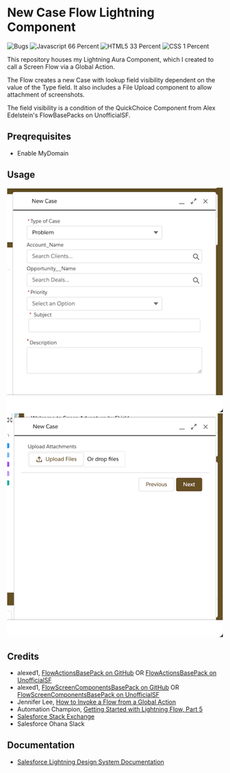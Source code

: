 # New Case Flow Lightning Component

![Bugs](https://img.shields.io/github/issues/smlisk0630/NewCaseFlowComponent)
![Javascript 66 Percent](https://img.shields.io/badge/javascript-66%25-blue)
![HTML5 33 Percent](https://img.shields.io/badge/html-33%25-purple)
![CSS 1 Percent](https://img.shields.io/badge/css-1%25-ff69b4)

This repository houses my Lightning Aura Component, which I created to call a Screen Flow via a Global Action.

The Flow creates a new Case with lookup field visibility dependent on the value of the Type field. It also includes a File Upload component to allow attachment of screenshots.

The field visibility is a condition of the QuickChoice Component from Alex Edelstein's FlowBasePacks on UnofficialSF.

## Preqrequisites
- Enable MyDomain

## Usage
![New Case Form Screen 1](assets/images/NewCaseForm1.png)
![New Case Form Screen 2](assets/images/NewCaseForm3.png)

## Credits

- alexed1, [FlowActionsBasePack on GitHub](https://github.com/alexed1/LightningFlowComponents/tree/master/flow_action_components/FlowActionsBasePack) OR [FlowActionsBasePack on UnofficialSF](https://unofficialsf.com/flow-action-and-screen-component-basepacks/)
- alexed1, [FlowScreenComponentsBasePack on GitHub](https://github.com/alexed1/LightningFlowComponents/tree/master/flow_screen_components/FlowScreenComponentsBasePack) OR [FlowScreenComponentsBasePack on UnofficialSF](https://unofficialsf.com/flow-action-and-screen-component-basepacks/)
- Jennifer Lee, [How to Invoke a Flow from a Global Action](https://jenwlee.com/2018/05/08/invoke-a-flow-from-a-global-action/)
- Automation Champion, [Getting Started with Lightning Flow, Part 5](https://automationchampion.com/2019/10/15/getting-started-with-lightning-flow-part-5-dynamic-flow-screen-what-is-not-to-love/)
- [Salesforce Stack Exchange](https://salesforce.stackexchange.com/)
- Salesforce Ohana Slack

## Documentation

- [Salesforce Lightning Design System Documentation](https://www.lightningdesignsystem.com/)
